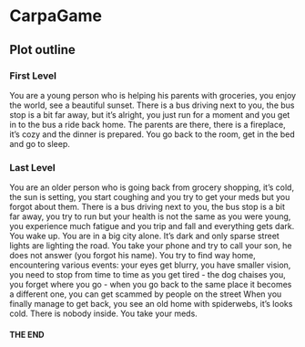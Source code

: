 # CarpaGame
## Plot outline
### First Level
You are a young person who is helping his parents with groceries, you enjoy the world, see a beautiful sunset.
There is a bus driving next to you, the bus stop is a bit far away, but it’s alright, you just run for a moment and you get in to the bus a ride back home. The parents are there, there is a fireplace, it’s cozy and the dinner is prepared. You go back to the room, get in the bed and go to sleep.
### Last Level
You are an older person who is going back from grocery shopping, it’s cold, the sun is setting, you start coughing and you try to get your meds but you forgot about them. There is a bus driving next to you, the bus stop is a bit far away, you try to run but your health is not the same as you were young, you experience much fatigue and you trip and fall and everything gets dark.
You wake up. You are in a big city alone. It’s dark and only sparse street lights are lighting the road. You take your phone and try to call your son, he does not answer (you forgot his name). You try to find way home, encountering various events:
your eyes get blurry,
you have smaller vision,
you need to stop from time to time as you get tired - the dog chaises you,
you forget where you go - when you go back to the same place it becomes a different one,
you can get scammed by people on the street
When you finally manage to get back, you see an old home with spiderwebs, it’s looks cold. There is nobody inside. You take your meds.
#### THE END

